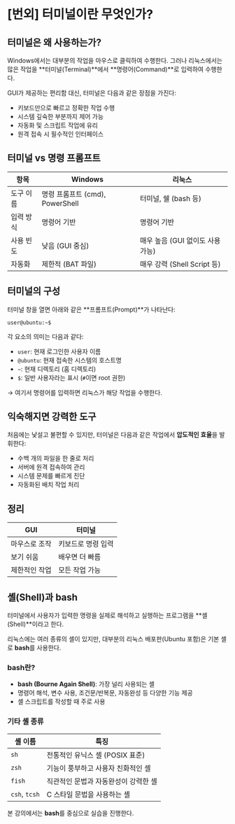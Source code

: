 # [번외] 터미널이란 무엇인가?

## 터미널은 왜 사용하는가?

Windows에서는 대부분의 작업을 마우스로 클릭하여 수행한다. 그러나 리눅스에서는 많은 작업을 **터미널(Terminal)**에서 **명령어(Command)**로 입력하여 수행한다.

GUI가 제공하는 편리함 대신, 터미널은 다음과 같은 장점을 가진다:

- 키보드만으로 빠르고 정확한 작업 수행
- 시스템 깊숙한 부분까지 제어 가능
- 자동화 및 스크립트 작업에 유리
- 원격 접속 시 필수적인 인터페이스


## 터미널 vs 명령 프롬프트

| 항목 | Windows | 리눅스 |
|------|---------|--------|
| 도구 이름 | 명령 프롬프트 (cmd), PowerShell | 터미널, 쉘 (bash 등) |
| 입력 방식 | 명령어 기반 | 명령어 기반 |
| 사용 빈도 | 낮음 (GUI 중심) | 매우 높음 (GUI 없이도 사용 가능) |
| 자동화 | 제한적 (BAT 파일) | 매우 강력 (Shell Script 등) |


## 터미널의 구성

터미널 창을 열면 아래와 같은 **프롬프트(Prompt)**가 나타난다:

```shell
user@ubuntu:~$
```

각 요소의 의미는 다음과 같다:

- `user`: 현재 로그인한 사용자 이름
- `@ubuntu`: 현재 접속한 시스템의 호스트명
- `~`: 현재 디렉토리 (홈 디렉토리)
- `$`: 일반 사용자라는 표시 (`#`이면 root 권한)

→ 여기서 명령어를 입력하면 리눅스가 해당 작업을 수행한다.


## 익숙해지면 강력한 도구

처음에는 낯설고 불편할 수 있지만, 터미널은 다음과 같은 작업에서 **압도적인 효율**을 발휘한다:

- 수백 개의 파일을 한 줄로 처리
- 서버에 원격 접속하여 관리
- 시스템 문제를 빠르게 진단
- 자동화된 배치 작업 처리


## 정리

| GUI | 터미널 |
|-----|--------|
| 마우스로 조작 | 키보드로 명령 입력 |
| 보기 쉬움 | 배우면 더 빠름 |
| 제한적인 작업 | 모든 작업 가능 |

## 셸(Shell)과 bash

터미널에서 사용자가 입력한 명령을 실제로 해석하고 실행하는 프로그램을 **셸(Shell)**이라고 한다.

리눅스에는 여러 종류의 셸이 있지만, 대부분의 리눅스 배포판(Ubuntu 포함)은 기본 셸로 **bash**를 사용한다.

### bash란?

- **bash (Bourne Again Shell)**: 가장 널리 사용되는 셸
- 명령어 해석, 변수 사용, 조건문/반복문, 자동완성 등 다양한 기능 제공
- 셸 스크립트를 작성할 때 주로 사용

### 기타 셸 종류

| 셸 이름 | 특징 |
|---------|------|
| `sh` | 전통적인 유닉스 셸 (POSIX 표준) |
| `zsh` | 기능이 풍부하고 사용자 친화적인 셸 |
| `fish` | 직관적인 문법과 자동완성이 강력한 셸 |
| `csh`, `tcsh` | C 스타일 문법을 사용하는 셸 |

본 강의에서는 **bash**를 중심으로 실습을 진행한다.